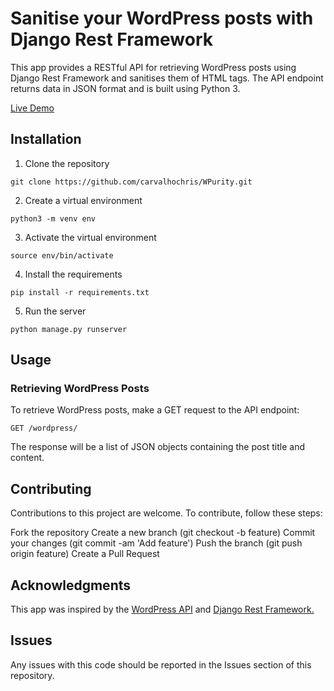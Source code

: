 # Sanitise your WordPress posts with Django Rest Framework 

This app provides a RESTful API for retrieving WordPress posts using Django Rest Framework and sanitises them of HTML tags. The API endpoint returns data in JSON format and is built using Python 3.

[Live Demo](https://wp-purity.herokuapp.com/wordpress/)

## Installation

1. Clone the repository

```
git clone https://github.com/carvalhochris/WPurity.git
```

2. Create a virtual environment

```
python3 -m venv env
```

3. Activate the virtual environment

```
source env/bin/activate
```

4. Install the requirements

```
pip install -r requirements.txt
```

5. Run the server

```
python manage.py runserver
```

## Usage

### Retrieving WordPress Posts

To retrieve WordPress posts, make a GET request to the API endpoint:

```
GET /wordpress/
```

The response will be a list of JSON objects containing the post title and content.

## Contributing

Contributions to this project are welcome. To contribute, follow these steps:

Fork the repository
Create a new branch (git checkout -b feature)
Commit your changes (git commit -am 'Add feature')
Push the branch (git push origin feature)
Create a Pull Request

## Acknowledgments
This app was inspired by the [WordPress API](https://developer.wordpress.org/rest-api/) and [Django Rest Framework.](https://www.django-rest-framework.org/)

## Issues

Any issues with this code should be reported in the Issues section of this repository.

